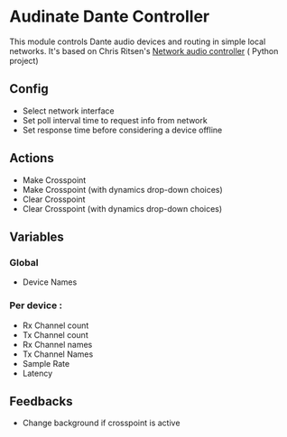# Audinate Dante Controller

This module controls Dante audio devices and routing in simple local networks.
It's based on Chris Ritsen's [Network audio controller](https://github.com/chris-ritsen/network-audio-controller) ( Python project)

## Config

* Select network interface 
* Set poll interval time to request info from network 
* Set response time before considering a device offline

## Actions

* Make Crosspoint
* Make Crosspoint (with dynamics drop-down choices)
* Clear Crosspoint
* Clear Crosspoint (with dynamics drop-down choices)

## Variables
### Global
* Device Names

### Per device :
* Rx Channel count
* Tx Channel count
* Rx Channel names
* Tx Channel Names
* Sample Rate
* Latency

## Feedbacks

* Change background if crosspoint is active
